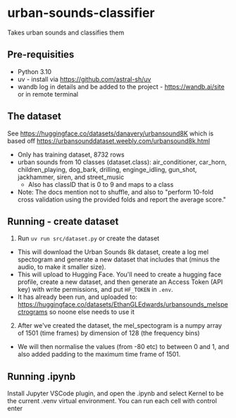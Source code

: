 # urban-sounds-classifier
Takes urban sounds and classifies them

## Pre-requisities 
- Python 3.10
- uv - install via https://github.com/astral-sh/uv
- wandb log in details and be added to the project - https://wandb.ai/site or in remote terminal 

## The dataset
See https://huggingface.co/datasets/danavery/urbansound8K which is based off https://urbansounddataset.weebly.com/urbansound8k.html
- Only has training dataset, 8732 rows
- urban sounds from 10 classes (dataset.class): air_conditioner, car_horn, children_playing, dog_bark, drilling, enginge_idling, gun_shot, jackhammer, siren, and street_music
    - Also has classID that is 0 to 9 and maps to a class
- Note: The docs mention not to shuffle, and also to "perform 10-fold cross validation using the provided folds and report the average score."

## Running - create dataset
1. Run `uv run src/dataset.py` or create the dataset
- This will download the Urban Sounds 8k dataset, create a log mel spectogram and generate a new dataset that includes that (minus the audio, to make it smaller size).
- This will upload to Hugging Face. You'll need to create a hugging face profile, create a new dataset, and then generate an Access Token (API key) with write permissions, and put `HF_TOKEN` in `.env`.
- It has already been run, and uploaded to: https://huggingface.co/datasets/EthanGLEdwards/urbansounds_melspectrograms so noone else needs to use it
2. After we've created the dataset, the mel_spectogram is a numpy array of 1501 (time frames) by dimension of 128 (the frequency bins)
- We will then normalise the values (from -80 etc) to between 0 and 1, and also added padding to the maximum time frame of 1501.

## Running .ipynb
Install Jupyter VSCode plugin, and open the .ipynb and select Kernel to be the current .venv virtual environment. You can run each cell with control enter